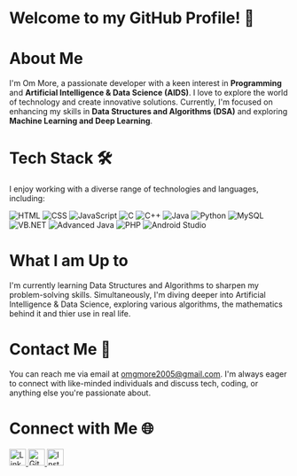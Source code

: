 # Welcome to my GitHub Profile! 👋

# About Me
I'm Om More, a passionate developer with a keen interest in **Programming** and **Artificial Intelligence & Data Science (AIDS)**. I love to explore the world of technology and create innovative solutions. Currently, I'm focused on enhancing my skills in **Data Structures and Algorithms (DSA)** and exploring **Machine Learning and Deep Learning**.

# Tech Stack 🛠️
I enjoy working with a diverse range of technologies and languages, including:<br>
<div align="left">
    <img src="https://img.shields.io/badge/HTML-333333?style=for-the-badge&logo=html5&logoColor=E34F26" alt="HTML">
    <img src="https://img.shields.io/badge/CSS-333333?style=for-the-badge&logo=css3&logoColor=1572B6" alt="CSS">
    <img src="https://img.shields.io/badge/JavaScript-333333?style=for-the-badge&logo=javascript&logoColor=F7DF1E" alt="JavaScript">
    <img src="https://img.shields.io/badge/C-333333?style=for-the-badge&logo=c&logoColor=A8B9CC" alt="C">
    <img src="https://img.shields.io/badge/C%2B%2B-333333?style=for-the-badge&logo=c%2B%2B&logoColor=A8B9CC" alt="C++">
    <img src="https://img.shields.io/badge/Java-333333?style=for-the-badge&logo=java&logoColor=007396" alt="Java">
    <img src="https://img.shields.io/badge/Python-333333?style=for-the-badge&logo=python" alt="Python">
    <img src="https://img.shields.io/badge/MySQL-333333?style=for-the-badge&logo=mysql" alt="MySQL">
    <img src="https://img.shields.io/badge/VB.NET-333333?style=for-the-badge&logo=visualstudio&logoColor=5C2D91" alt="VB.NET">
    <img src="https://img.shields.io/badge/Advanced%20Java-333333?style=for-the-badge&logo=java&logoColor=ED8B00" alt="Advanced Java">
    <img src="https://img.shields.io/badge/PHP-333333?style=for-the-badge&logo=php&logoColor=777BB4" alt="PHP">
    <img src="https://img.shields.io/badge/Android%20Studio-333333?style=for-the-badge&logo=androidstudio&logoColor=3DDC84" alt="Android Studio">
</div>

# What I am Up to
I'm currently learning Data Structures and Algorithms to sharpen my problem-solving skills. Simultaneously, I'm diving deeper into Artificial Intelligence & Data Science, exploring various algorithms, the mathematics behind it and thier use in real life.

# Contact Me 📧
You can reach me via email at omgmore2005@gmail.com. I'm always eager to connect with like-minded individuals and discuss tech, coding, or anything else you're passionate about.

# Connect with Me 🌐<div align="left">
  <a href="https://www.linkedin.com/in/om-more-b802b2281" target="_blank">
      <img src="https://img.icons8.com/color/48/000000/linkedin.png" width="30" height="30" alt="LinkedIn">
  </a>
  <a href="https://github.com/ommore86/" target="_blank">
      <img src="https://upload.wikimedia.org/wikipedia/commons/9/91/Octicons-mark-github.svg" width="30" height="30" alt="GitHub">
  </a>
  <a href="https://www.instagram.com/ommore_86" target="_blank">
      <img src="https://upload.wikimedia.org/wikipedia/commons/a/a5/Instagram_icon.png" width="30" height="30" alt="Instagram">
  </a>
</div>

